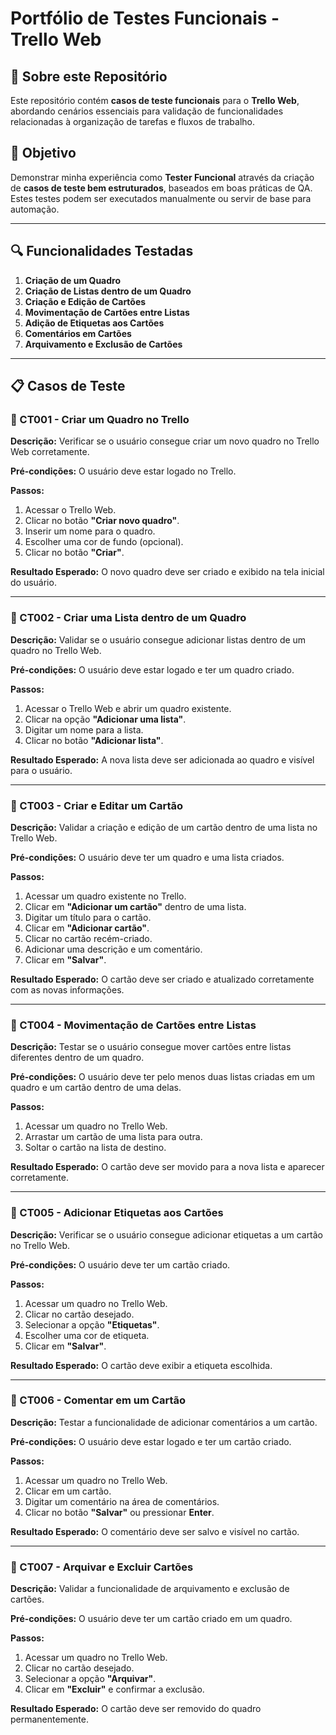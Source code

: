 # Portfólio de Testes Funcionais - Trello Web

## 📌 Sobre este Repositório
Este repositório contém **casos de teste funcionais** para o **Trello Web**, abordando cenários essenciais para validação de funcionalidades relacionadas à organização de tarefas e fluxos de trabalho. 

## 🎯 Objetivo
Demonstrar minha experiência como **Tester Funcional** através da criação de **casos de teste bem estruturados**, baseados em boas práticas de QA. Estes testes podem ser executados manualmente ou servir de base para automação.

---

## 🔍 Funcionalidades Testadas

1. **Criação de um Quadro**
2. **Criação de Listas dentro de um Quadro**
3. **Criação e Edição de Cartões**
4. **Movimentação de Cartões entre Listas**
5. **Adição de Etiquetas aos Cartões**
6. **Comentários em Cartões**
7. **Arquivamento e Exclusão de Cartões**

---

## 📋 Casos de Teste

### 📝 CT001 - Criar um Quadro no Trello

**Descrição:** Verificar se o usuário consegue criar um novo quadro no Trello Web corretamente.  

**Pré-condições:** O usuário deve estar logado no Trello.

**Passos:**  
1. Acessar o Trello Web.
2. Clicar no botão **"Criar novo quadro"**.
3. Inserir um nome para o quadro.
4. Escolher uma cor de fundo (opcional).
5. Clicar no botão **"Criar"**.

**Resultado Esperado:** O novo quadro deve ser criado e exibido na tela inicial do usuário.

---

### 📝 CT002 - Criar uma Lista dentro de um Quadro

**Descrição:** Validar se o usuário consegue adicionar listas dentro de um quadro no Trello Web.

**Pré-condições:** O usuário deve estar logado e ter um quadro criado.

**Passos:**  
1. Acessar o Trello Web e abrir um quadro existente.
2. Clicar na opção **"Adicionar uma lista"**.
3. Digitar um nome para a lista.
4. Clicar no botão **"Adicionar lista"**.

**Resultado Esperado:** A nova lista deve ser adicionada ao quadro e visível para o usuário.

---

### 📝 CT003 - Criar e Editar um Cartão

**Descrição:** Validar a criação e edição de um cartão dentro de uma lista no Trello Web.

**Pré-condições:** O usuário deve ter um quadro e uma lista criados.

**Passos:**  
1. Acessar um quadro existente no Trello.
2. Clicar em **"Adicionar um cartão"** dentro de uma lista.
3. Digitar um título para o cartão.
4. Clicar em **"Adicionar cartão"**.
5. Clicar no cartão recém-criado.
6. Adicionar uma descrição e um comentário.
7. Clicar em **"Salvar"**.

**Resultado Esperado:** O cartão deve ser criado e atualizado corretamente com as novas informações.

---

### 📝 CT004 - Movimentação de Cartões entre Listas

**Descrição:** Testar se o usuário consegue mover cartões entre listas diferentes dentro de um quadro.

**Pré-condições:** O usuário deve ter pelo menos duas listas criadas em um quadro e um cartão dentro de uma delas.

**Passos:**  
1. Acessar um quadro no Trello Web.
2. Arrastar um cartão de uma lista para outra.
3. Soltar o cartão na lista de destino.

**Resultado Esperado:** O cartão deve ser movido para a nova lista e aparecer corretamente.

---

### 📝 CT005 - Adicionar Etiquetas aos Cartões

**Descrição:** Verificar se o usuário consegue adicionar etiquetas a um cartão no Trello Web.

**Pré-condições:** O usuário deve ter um cartão criado.

**Passos:**  
1. Acessar um quadro no Trello Web.
2. Clicar no cartão desejado.
3. Selecionar a opção **"Etiquetas"**.
4. Escolher uma cor de etiqueta.
5. Clicar em **"Salvar"**.

**Resultado Esperado:** O cartão deve exibir a etiqueta escolhida.

---

### 📝 CT006 - Comentar em um Cartão

**Descrição:** Testar a funcionalidade de adicionar comentários a um cartão.

**Pré-condições:** O usuário deve estar logado e ter um cartão criado.

**Passos:**  
1. Acessar um quadro no Trello Web.
2. Clicar em um cartão.
3. Digitar um comentário na área de comentários.
4. Clicar no botão **"Salvar"** ou pressionar **Enter**.

**Resultado Esperado:** O comentário deve ser salvo e visível no cartão.

---

### 📝 CT007 - Arquivar e Excluir Cartões

**Descrição:** Validar a funcionalidade de arquivamento e exclusão de cartões.

**Pré-condições:** O usuário deve ter um cartão criado em um quadro.

**Passos:**  
1. Acessar um quadro no Trello Web.
2. Clicar no cartão desejado.
3. Selecionar a opção **"Arquivar"**.
4. Clicar em **"Excluir"** e confirmar a exclusão.

**Resultado Esperado:** O cartão deve ser removido do quadro permanentemente.
